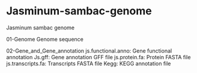 # Jasminum-sambac-genome
Jasminum sambac genome

01-Genome
    Genome sequence
    
02-Gene_and_Gene_annotation
     js.functional.anno: Gene functional annotation
     Js.gff: Gene annotation GFF file
     js.protein.fa: Protein FASTA file
     js.transcripts.fa: Transcripts FASTA file
     Kegg: KEGG annotation file
     

 

 
